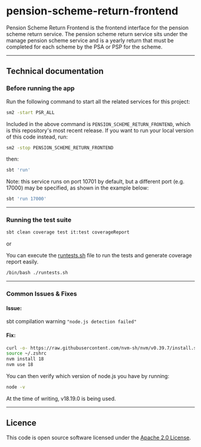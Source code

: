 # pension-scheme-return-frontend

Pension Scheme Return Frontend is the frontend interface for the pension scheme return service.
The pension scheme return service sits under the manage pension scheme service and is a yearly
return that must be completed for each scheme by the PSA or PSP for the scheme.

***

## Technical documentation

### Before running the app

Run the following command to start all the related services for this project:
```bash
sm2 -start PSR_ALL
```
Included in the above command is `PENSION_SCHEME_RETURN_FRONTEND`, which is this repository's most recent release.
If you want to run your local version of this code instead, run:
```bash
sm2 -stop PENSION_SCHEME_RETURN_FRONTEND
```

then:

```bash
sbt 'run'
```

Note: this service runs on port 10701 by default, but a different port (e.g. 17000) may be specified, as shown in the example below:

```bash
sbt 'run 17000'
```

***

### Running the test suite

```bash
sbt clean coverage test it:test coverageReport
```

or

You can execute the [runtests.sh](runtests.sh) file to run the tests and generate coverage report easily.
```bash
/bin/bash ./runtests.sh
```

***

### Common Issues & Fixes

#### Issue:

sbt compilation warning `"node.js detection failed"`

#### Fix:

```bash
curl -o- https://raw.githubusercontent.com/nvm-sh/nvm/v0.39.7/install.sh | bash
source ~/.zshrc
nvm install 18
nvm use 18
```

You can then verify which version of node.js you have by running:

```bash
node -v
```

At the time of writing, v18.19.0 is being used.

***

## Licence

This code is open source software licensed under the [Apache 2.0 License]("http://www.apache.org/licenses/LICENSE-2.0.html").

##
